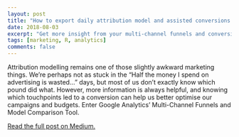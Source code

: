 ```yaml
---
layout: post
title: "How to export daily attribution model and assisted conversions data from Google Analytics"
date: 2018-08-03
excerpt: "Get more insight from your multi-channel funnels and conversion paths data"
tags: [marketing, R, analytics]
comments: false
---
```


Attribution modelling remains one of those slightly awkward marketing things. We’re perhaps not as stuck in the “Half the money I spend on advertising is wasted…” days, but most of us don’t exactly know which pound did what. However, more information is always helpful, and knowing which touchpoints led to a conversion can help us better optimise our campaigns and budgets. Enter Google Analytics’ Multi-Channel Funnels and Model Comparison Tool.

[Read the full post on Medium.][1]

[1]: https://medium.com/@chrisBow/how-to-export-attribution-model-and-assisted-conversions-data-from-google-analytics-b9d2158bc46e